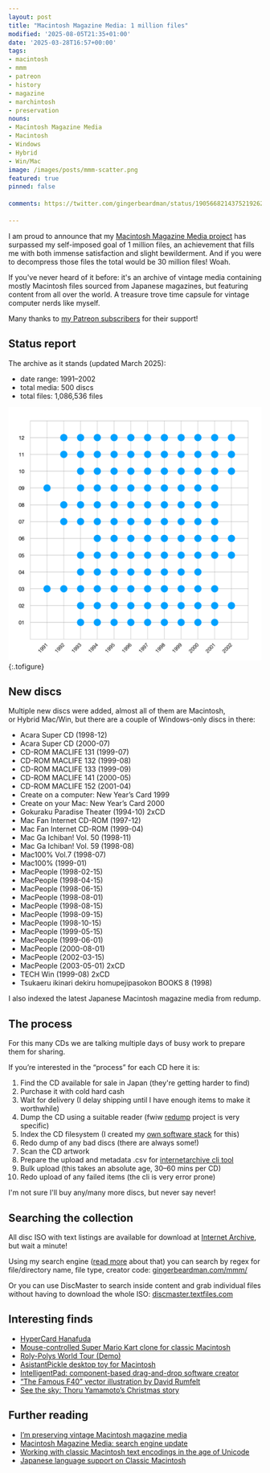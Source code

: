 ```yaml
---
layout: post
title: "Macintosh Magazine Media: 1 million files"
modified: '2025-08-05T21:35+01:00'
date: '2025-03-28T16:57+00:00'
tags:
- macintosh
- mmm
- patreon
- history
- magazine
- marchintosh
- preservation
nouns:
- Macintosh Magazine Media
- Macintosh
- Windows
- Hybrid
- Win/Mac
image: /images/posts/mmm-scatter.png
featured: true
pinned: false

comments: https://twitter.com/gingerbeardman/status/1905668214375219262

---
```


I am proud to announce that my [Macintosh Magazine Media project](/2021/10/30/macintosh-magazine-media/) has surpassed my self-imposed goal of 1 million files, an achievement that fills me with both immense satisfaction and slight bewilderment. And if you were to decompress those files the total would be 30 million files! Woah.

If you've never heard of it before: it's an archive of vintage media containing mostly Macintosh files sourced from Japanese magazines, but featuring content from all over the world. A treasure trove time capsule for vintage computer nerds like myself.

Many thanks to [my Patreon subscribers](https://patreon.com/gingerbeardman) for their support!

## Status report

The archive as it stands (updated March 2025):

*   date range: 1991–2002
*   total media: 500 discs
*   total files: 1,086,536 files

<!--
The archive as it stands (updated July 2024):

*   date range: 1991–2002
*   total media: 461 discs
*   total files: 998,512 files
-->

![PNG](/images/posts/mmm-scatter.png "Distribution of discs by month")
{:.tofigure}

## New discs

Multiple new discs were added, almost all of them are Macintosh, or Hybrid Mac/Win, but there are a couple of Windows-only discs in there:

- Acara Super CD (1998-12)
- Acara Super CD (2000-07)
- CD-ROM MACLIFE 131 (1999-07)
- CD-ROM MACLIFE 132 (1999-08)
- CD-ROM MACLIFE 133 (1999-09)
- CD-ROM MACLIFE 141 (2000-05)
- CD-ROM MACLIFE 152 (2001-04)
- Create on a computer: New Year’s Card 1999
- Create on your Mac: New Year’s Card 2000
- Gokuraku Paradise Theater (1994-10) 2xCD
- Mac Fan Internet CD-ROM (1997-12)
- Mac Fan Internet CD-ROM (1999-04)
- Mac Ga Ichiban! Vol. 50 (1998-11)
- Mac Ga Ichiban! Vol. 59 (1998-08)
- Mac100% Vol.7 (1998-07)
- Mac100% (1999-01)
- MacPeople (1998-02-15)
- MacPeople (1998-04-15)
- MacPeople (1998-06-15)
- MacPeople (1998-08-01)
- MacPeople (1998-08-15)
- MacPeople (1998-09-15)
- MacPeople (1998-10-15)
- MacPeople (1999-05-15)
- MacPeople (1999-06-01)
- MacPeople (2000-08-01)
- MacPeople (2002-03-15)
- MacPeople (2003-05-01) 2xCD
- TECH Win (1999-08) 2xCD
- Tsukaeru ikinari dekiru homupejipasokon BOOKS 8 (1998)

I also indexed the latest Japanese Macintosh magazine media from redump.

## The process

For this many CDs we are talking multiple days of busy work to prepare them for sharing.

If you’re interested in the “process” for each CD here it is:

1. Find the CD available for sale in Japan (they're getting harder to find)
1. Purchase it with cold hard cash
1. Wait for delivery (I delay shipping until I have enough items to make it worthwhile)
1. Dump the CD using a suitable reader (fwiw [redump](http://redump.org) project is very specific)
1. Index the CD filesystem (I created my [own software stack](/2022/03/31/working-with-classic-macintosh-text-encodings-in-the-age-of-unicode/) for this)
1. Redo dump of any bad discs (there are always some!)
1. Scan the CD artwork
1. Prepare the upload and metadata .csv for [internetarchive cli tool](https://archive.org/developers/internetarchive/cli.html)
1. Bulk upload (this takes an absolute age, 30–60 mins per CD)
1. Redo upload of any failed items (the cli is very error prone)

I'm not sure I'll buy any/many more discs, but never say never!

## Searching the collection

All disc ISO with text listings are available for download at [Internet Archive](https://archive.org/details/@gingerbeardman), but wait a minute!

Using my search engine ([read more](/2025/01/10/macintosh-magazine-media-search-engine-update/) about that) you can search by regex for file/directory name, file type, creator code: [gingerbeardman.com/mmm/](https://www.gingerbeardman.com/mmm/)

Or you can use DiscMaster to search inside content and grab individual files without having to download the whole ISO: [discmaster.textfiles.com](https://discmaster.textfiles.com)

## Interesting finds

- [HyperCard Hanafuda](https://blog.gingerbeardman.com/2021/10/31/hypercard-hanafuda/)
- [Mouse-controlled Super Mario Kart clone for classic Macintosh](https://blog.gingerbeardman.com/2021/10/31/mouse-controlled-super-mario-kart-clone-for-classic-macintosh/)
- [Roly-Polys World Tour (Demo)](https://blog.gingerbeardman.com/2021/11/01/roly-polys-world-tour-demo/)
- [AsistantPickle desktop toy for Macintosh](https://blog.gingerbeardman.com/2021/11/20/asistantpickle-desktop-toy-for-macintosh/)
- [IntelligentPad: component-based drag-and-drop software creator](https://blog.gingerbeardman.com/2023/05/17/intelligentpad-component-based-drag-and-drop-software-creator/)
- [“The Famous F40” vector illustration by David Rumfelt](https://blog.gingerbeardman.com/2023/07/15/the-famous-f40-vector-illustration/)
- [See the sky: Thoru Yamamoto’s Christmas story](https://blog.gingerbeardman.com/2023/12/16/see-the-sky-thoru-yamamoto-christmas-story-for-playdate/)

## Further reading

- [I’m preserving vintage Macintosh magazine media](https://blog.gingerbeardman.com/2021/10/30/macintosh-magazine-media/)
- [Macintosh Magazine Media: search engine update](https://blog.gingerbeardman.com/2025/01/10/macintosh-magazine-media-search-engine-update/)
- [Working with classic Macintosh text encodings in the age of Unicode](https://blog.gingerbeardman.com/2022/03/31/working-with-classic-macintosh-text-encodings-in-the-age-of-unicode/)
- [Japanese language support on Classic Macintosh](https://blog.gingerbeardman.com/2023/11/07/japanese-lanuage-support-on-classic-macintosh/)
